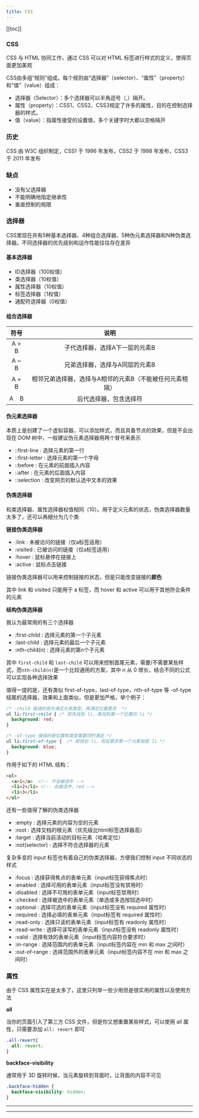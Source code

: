 ```yaml
---
title: CSS
---
```


[[toc]]

### CSS

CSS 与 HTML 协同工作，通过 CSS 可以对 HTML 标签进行样式的定义，使得页面更加美观

CSS由多组“规则”组成。每个规则由“选择器”（selector）、“属性”（property）和“值”（value）组成：

* 选择器（Selector）：多个选择器可以半角逗号（,）隔开。
* 属性（property）：CSS1、CSS2、CSS3规定了许多的属性，目的在控制选择器的样式。
* 值（value）：指属性接受的设置值，多个关键字时大都以空格隔开

### 历史

CSS 由 W3C 组织制定，CSS1 于 1996 年发布，CSS2 于 1998 年发布，CSS3 于 2011 年发布

### 缺点

* 没有父选择器
* 不能明确地指定继承性
* 垂直控制的局限

### 选择器

CSS里现在共有5种基本选择器、4种组合选择器、5种伪元素选择器和N种伪类选择器。不同选择器的优先级别和运作性能往往存在差异

#### 基本选择器

* ID选择器（100权值）
* 类选择器（10权值）
* 属性选择器（10权值）
* 标签选择器（1权值）
* 通配符选择器（0权值）

#### 组合选择器

| 符号 | 说明 |
| :---: | :---: |
|A > B |	子代选择器，选择A下一层的元素B |
|A ~ B | 兄弟选择器，选择与A同层的元素B |
|A + B |	相邻兄弟选择器，选择与A相邻的元素B（不能被任何元素相隔）|
|A &nbsp;&nbsp; B |后代选择器，包含选择符|

#### 伪元素选择器

本质上是创建了一个虚拟容器，可以添加样式，而且具备节点的效果，但是不会出现在 DOM 树中，一般建议伪元素选择器用两个冒号来表示

* ::first-line : 选择元素的第一行
* ::first-letter : 选择元素的第一个字母
* ::before : 在元素的前面插入内容
* ::after : 在元素的后面插入内容
* ::selection : 改变网页的默认选中文本的效果

#### 伪类选择器

和类选择器、属性选择器权值相同（10）。用于定义元素的状态，伪类选择器数量太多了，还可以再细分为几个类

**链接伪类选择器**

* :link : 未被访问的链接（仅a标签适用）
* :visited : 已被访问的链接（仅a标签适用）
* :hover : 鼠标悬停在链接上
* :active : 鼠标点击链接

链接伪类选择器可以用来控制链接的状态，但是只能改变链接的**颜色**

其中 link 和 visited 只能用于 a 标签，而 hover 和 active 可以用于其他符合条件的元素

**结构伪类选择器**

我认为最常用的有三个选择器

* :first-child : 选择元素的第一个子元素
* :last-child : 选择元素的最后一个子元素
* :nth-child(n) : 选择元素的第n个子元素

其中 `first-child` 和 `last-child` 可以用来控制首尾元素，需要/不需要某些样式，而`nth-child(n)`是一个比较通用的方案，其中 n 从 0 增长，结合不同的公式可以实现各种选择效果

值得一提的是，还有类似 first-of-type，last-of-type，nth-of-type 等 -of-type 结尾的选择器，效果和上面类似，但是更加严格，举个例子：

```css
/* -child 强调的是先满足元素类型，再满足位置要求  */
ul li:first-child { /* 即先找到 li，再找到第一个位置的 li */
  background: red;
}

/* -of-type 强调的是位置和类型需要同时满足 */
ul li:first-of-type {  /* 即找到 li，而且要求第一个元素就是 li */
  background: blue;
}
```

作用于如下的 HTML 结构：

```html
<ul>
  <a>1</a>  <!-- 不会被选中 -->
  <li>2</li> <!-- 会被选中，red -->
  <li>3</li> 
</ul>
```

还有一些值得了解的伪类选择器

* :empty : 选择元素的内容为空的元素
* :root : 选择文档的根元素（优先级比html标签选择器高）
* :target : 选择当前活动的目标元素（哈希定位）
* :not(selector) : 选择不符合选择器的元素

复杂多变的 input 标签也有着自己的伪类选择器，方便我们控制 input 不同状态的样式

* :focus : 选择获得焦点的表单元素（input标签获得焦点时）
* :enabled : 选择可用的表单元素（input标签没有禁用时）
* :disabled : 选择不可用的表单元素（input标签禁用时）
* :checked : 选择被选中的表单元素（单选或多选按钮选中时）
* :optional : 选择可选的表单元素（input标签没有 required 属性时）
* :required : 选择必填的表单元素（input标签有 required 属性时）
* :read-only : 选择只读的表单元素（input标签有 readonly 属性时）
* :read-write : 选择可读写的表单元素（input标签没有 readonly 属性时）
* :valid : 选择有效的表单元素（input标签内容符合要求时）
* :in-range : 选择范围内的表单元素（input标签内容在 min 和 max 之间时）
* :out-of-range : 选择范围外的表单元素（input标签内容不在 min 和 max 之间时）

### 属性

由于 CSS 属性实在是太多了，这里只列举一些少用但是很实用的属性以及使用方法

**all**

当你的页面引入了第三方 CSS 文件，但是你又想重置某些样式，可以使用 all 属性，只需要添加 `all: revert` 即可

```css 
.all-revert{
  all: revert;
}
```

**backface-visibility**

通常用于 3D 旋转时候，当元素旋转到背面时，让背面的内容不可见

```css
.backface-hidden {
  backface-visibility: hidden;
}
```

---

<BackFace />

---